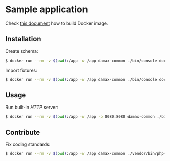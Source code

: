 # Sample application

Check [this document](../doc/development.md) how to build Docker image.

## Installation

Create schema:

```bash
$ docker run --rm -v $(pwd):/app -w /app damax-common ./bin/console doctrine:schema:update --force
```

Import fixtures:

```bash
$ docker run --rm -v $(pwd):/app -w /app damax-common ./bin/console doctrine:fixture:load
```

## Usage

Run built-in _HTTP_ server:

```bash
$ docker run --rm -v $(pwd):/app -w /app -p 8080:8080 damax-common ./bin/console server:run *:8080
```

## Contribute

Fix coding standards:

```bash
$ docker run --rm -v $(pwd):/app -w /app damax-common ./vendor/bin/php-cs-fixer fix
```
